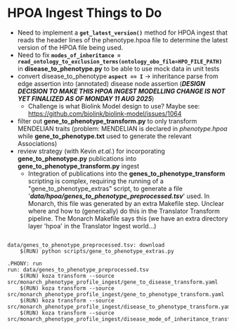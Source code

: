 # HPOA Ingest Things to Do

- Need to implement a **`get_latest_version()`** method for HPOA ingest that reads the header lines of the phenotype.hpoa file to determine the latest version of the HPOA file being used.
- Need to fix **`modes_of_inheritance = read_ontology_to_exclusion_terms(ontology_obo_file=HPO_FILE_PATH)`** in **disease_to_phenotype.py** to be able to use mock data in unit tests
- convert disease_to_phenotype **`aspect == I`** -> inheritance parse from edge assertion into (annotated) disease node assertion (**_DESIGN DECISION TO MAKE THIS HPOA INGEST MODELLING CHANGE IS NOT YET FINALIZED AS OF MONDAY 11 AUG 2025_**)
    - Challenge is what Biolink Model design to use? Maybe see: https://github.com/biolink/biolink-model/issues/1064
- filter out **gene_to_phenotype_transform.py** to only transform MENDELIAN traits (problem: MENDELIAN is declared in _phenotype.hpoa_ while **gene_to_phenotype.txt** used to generate the relevant Associations)
- review strategy (with Kevin _et.al._) for incorporating **gene_to_phenotype.py** publications into **gene_to_phenotype_transform.py** ingest
    - Integration of publications into the **genes_to_phenotype_transform** scripting is complex, requiring the running of a "gene_to_phenotype_extras" script, to generate a file '_**data/hpoa/genes_to_phenotype_preprocessed.tsv**_' used. In Monarch, this file was generated by an extra Makefile step. Unclear where and how to (generically) do this in the Translator Transform pipeline. The Monarch Makefile says this (we have an extra directory layer 'hpoa' in the Translator Ingest world...)

```shell

data/genes_to_phenotype_preprocessed.tsv: download
	$(RUN) python scripts/gene_to_phenotype_extras.py

.PHONY: run
run: data/genes_to_phenotype_preprocessed.tsv
	$(RUN) koza transform --source src/monarch_phenotype_profile_ingest/gene_to_disease_transform.yaml
	$(RUN) koza transform --source src/monarch_phenotype_profile_ingest/gene_to_phenotype_transform.yaml
	$(RUN) koza transform --source src/monarch_phenotype_profile_ingest/disease_to_phenotype_transform.yaml
	$(RUN) koza transform --source src/monarch_phenotype_profile_ingest/disease_mode_of_inheritance_transform.yaml

```